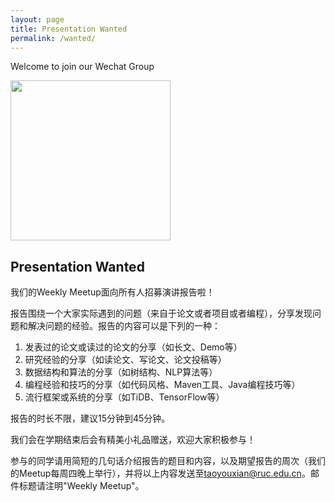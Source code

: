 ```yaml
---
layout: page
title: Presentation Wanted
permalink: /wanted/
---
```


Welcome to join our Wechat Group

<img src="/meetup/images/wechat_group.jpg" width="256" height="256" align="center">

## Presentation Wanted
我们的Weekly Meetup面向所有人招募演讲报告啦！

报告围绕一个大家实际遇到的问题（来自于论文或者项目或者编程），分享发现问题和解决问题的经验。报告的内容可以是下列的一种：

1. 发表过的论文或读过的论文的分享（如长文、Demo等）
2. 研究经验的分享（如读论文、写论文、论文投稿等）
3. 数据结构和算法的分享（如树结构、NLP算法等）
4. 编程经验和技巧的分享（如代码风格、Maven工具、Java编程技巧等）
5. 流行框架或系统的分享（如TiDB、TensorFlow等）

报告的时长不限，建议15分钟到45分钟。

我们会在学期结束后会有精美小礼品赠送，欢迎大家积极参与！

参与的同学请用简短的几句话介绍报告的题目和内容，以及期望报告的周次（我们的Meetup每周四晚上举行），并将以上内容发送至[taoyouxian@ruc.edu.cn](mailto:taoyouxian@ruc.edu.cn)。邮件标题请注明"Weekly Meetup"。
